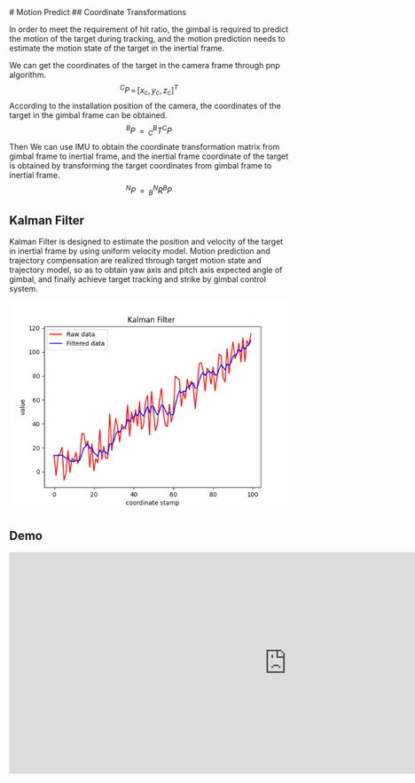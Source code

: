 <head>
<script src="https://polyfill.io/v3/polyfill.min.js?features=es6"></script>
<script type="text/javascript" id="MathJax-script" async
  src="https://cdn.jsdelivr.net/npm/mathjax@3/es5/tex-chtml.js">
</script>
</head>
# Motion Predict
## Coordinate Transformations

In order to meet the requirement of hit ratio, the gimbal is required to predict the motion of the target during tracking, and the motion prediction needs to estimate the motion state of the target in the inertial frame.

We can get the coordinates of the target in the camera frame through pnp algorithm.
$$
^CP\,=\,[x_c,y_c,z_c]^T
$$
According to the installation position of the camera,  the coordinates of the target in the gimbal frame can be obtained.
$$
^BP\, =\, _C^BT^CP
$$
Then We can use IMU to obtain the coordinate transformation matrix from gimbal frame to inertial frame, and the inertial frame coordinate of the target is obtained by transforming the target coordinates from gimbal frame to inertial frame.
$$
^NP\,=\,_B^NR^BP
$$

## Kalman Filter

Kalman Filter is designed to estimate the position and velocity of the target in inertial frame by using uniform velocity model. Motion prediction and trajectory compensation are realized through target motion state and trajectory model, so as to obtain yaw axis and pitch axis expected angle of gimbal, and finally achieve target tracking and strike by gimbal control system.

<div style="text-align:left">
    <img src="../assets/images/kf.png">
</div>



## Demo

<iframe width="1000" height="400" src="https://www.youtube.com/embed/qpviym5JZWY" title="YouTube video player" frameborder="0" allow="accelerometer; autoplay; clipboard-write; encrypted-media; gyroscope; picture-in-picture" allowfullscreen></iframe>